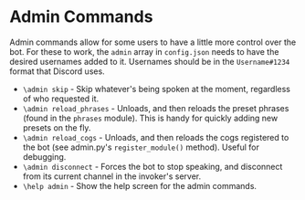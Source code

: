 # Admin Commands
Admin commands allow for some users to have a little more control over the bot. For these to work, the `admin` array in `config.json` needs to have the desired usernames added to it. Usernames should be in the `Username#1234` format that Discord uses.

- `\admin skip` - Skip whatever's being spoken at the moment, regardless of who requested it.
- `\admin reload_phrases` - Unloads, and then reloads the preset phrases (found in the `phrases` module). This is handy for quickly adding new presets on the fly.
- `\admin reload_cogs` - Unloads, and then reloads the cogs registered to the bot (see admin.py's `register_module()` method). Useful for debugging.
- `\admin disconnect` - Forces the bot to stop speaking, and disconnect from its current channel in the invoker's server.
- `\help admin` - Show the help screen for the admin commands.